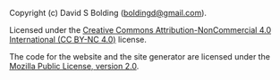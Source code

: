 Copyright (c) David S Bolding (boldingd@gmail.com).

Licensed under the [Creative Commons Attribution-NonCommercial 4.0 International (CC BY-NC 4.0)](https://creativecommons.org/licenses/by-nc/4.0/) license.

The code for the website and the site generator are licensed under the [Mozilla Public License, version 2.0](https://www.mozilla.org/en-US/MPL/2.0/).
